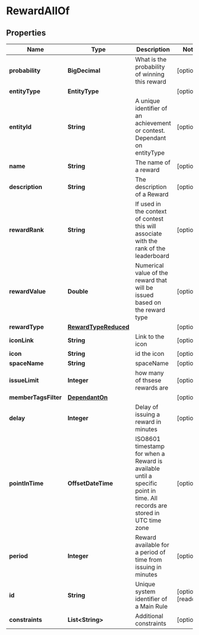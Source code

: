 

# RewardAllOf


## Properties

| Name | Type | Description | Notes |
|------------ | ------------- | ------------- | -------------|
|**probability** | **BigDecimal** | What is the probability of winning this reward |  [optional] |
|**entityType** | **EntityType** |  |  [optional] |
|**entityId** | **String** | A unique identifier of an achievement or contest. Dependant on entityType |  [optional] |
|**name** | **String** | The name of a reward |  [optional] |
|**description** | **String** | The description of a Reward |  [optional] |
|**rewardRank** | **String** | If used in the context of contest this will associate with the rank of the leaderboard |  [optional] |
|**rewardValue** | **Double** | Numerical value of the reward that will be issued based on the reward type |  [optional] |
|**rewardType** | [**RewardTypeReduced**](RewardTypeReduced.md) |  |  [optional] |
|**iconLink** | **String** | Link to the icon |  [optional] |
|**icon** | **String** | id the icon |  [optional] |
|**spaceName** | **String** | spaceName |  [optional] |
|**issueLimit** | **Integer** | how many of thsese rewards are |  [optional] |
|**memberTagsFilter** | [**DependantOn**](DependantOn.md) |  |  [optional] |
|**delay** | **Integer** | Delay of issuing a reward in minutes |  [optional] |
|**pointInTime** | **OffsetDateTime** | ISO8601 timestamp for when a Reward is available until a specific point in time. All records are stored in UTC time zone |  [optional] |
|**period** | **Integer** | Reward available for a period of time from issuing in minutes |  [optional] |
|**id** | **String** | Unique system identifier of a Main Rule |  [optional] [readonly] |
|**constraints** | **List&lt;String&gt;** | Additional constraints |  [optional] |



